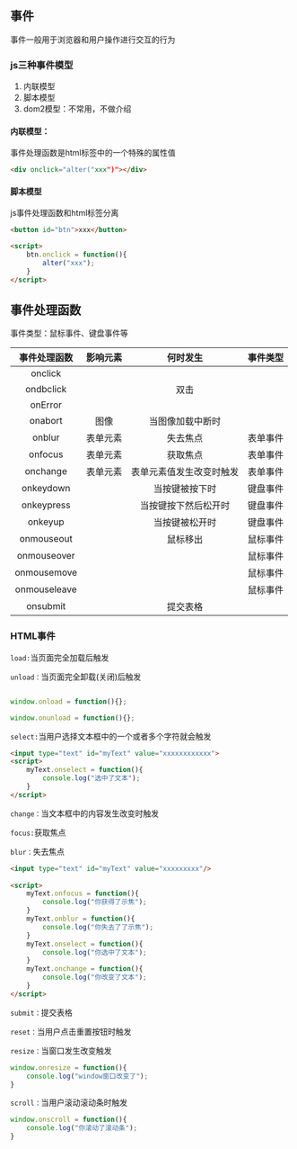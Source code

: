 ## 事件

事件一般用于浏览器和用户操作进行交互的行为



### js三种事件模型

1. 内联模型
2. 脚本模型
3. dom2模型：不常用，不做介绍



#### 内联模型：

事件处理函数是html标签中的一个特殊的属性值

```html
<div onclick="alter("xxx")"></div>
```

#### 脚本模型

js事件处理函数和html标签分离

```html
<button id="btn">xxx</button>

<script>
	btn.onclick = function(){
        alter("xxx");
    }
</script>
```



## 事件处理函数

事件类型：鼠标事件、键盘事件等

| 事件处理函数 | 影响元素 |         何时发生         | 事件类型 |
| :----------: | :------: | :----------------------: | :------: |
|   onclick    |          |                          |          |
|  ondbclick   |          |           双击           |          |
|   onError    |          |                          |          |
|   onabort    |   图像   |     当图像加载中断时     |          |
|    onblur    | 表单元素 |         失去焦点         | 表单事件 |
|   onfocus    | 表单元素 |         获取焦点         | 表单事件 |
|   onchange   | 表单元素 | 表单元素值发生改变时触发 | 表单事件 |
|  onkeydown   |          |      当按键被按下时      | 键盘事件 |
|  onkeypress  |          |   当按键按下然后松开时   | 键盘事件 |
|   onkeyup    |          |      当按键被松开时      | 键盘事件 |
|  onmouseout  |          |         鼠标移出         | 鼠标事件 |
| onmouseover  |          |                          | 鼠标事件 |
| onmousemove  |          |                          | 鼠标事件 |
| onmouseleave |          |                          | 鼠标事件 |
|   onsubmit   |          |         提交表格         |          |



### HTML事件

`load:`当页面完全加载后触发

`unload：`当页面完全卸载(关闭)后触发

```javascript

window.onload = function(){};

window.onunload = function(){};

```

`select:`当用户选择文本框中的一个或者多个字符就会触发

```html
<input type="text" id="myText" value="xxxxxxxxxxxx">
<script>
	myText.onselect = function(){
        console.log("选中了文本");
    }
</script>

```

`change：`当文本框中的内容发生改变时触发

`focus:`获取焦点

`blur：`失去焦点

```html
<input type="text" id="myText" value="xxxxxxxxx"/>
		
<script>
	myText.onfocus = function(){
		console.log("你获得了示焦");
	}
	myText.onblur = function(){
		console.log("你失去了了示焦");
	}
	myText.onselect = function(){
		console.log("你选中了文本");
	}
	myText.onchange = function(){
		console.log("你改变了文本");
	}
</script>
```



`submit：`提交表格

`reset：`当用户点击重置按钮时触发

`resize：`当窗口发生改变触发

```javascript
window.onresize = function(){
    console.log("window窗口改变了");
}
```

`scroll：`当用户滚动滚动条时触发

```javascript
window.onscroll = function(){
    console.log("你滚动了滚动条");
}
```

